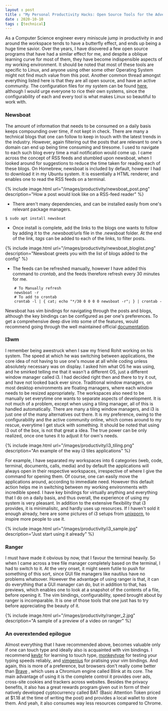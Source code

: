 ```yaml
---
layout : post
title : "My Personal Productivity Hacks: Open Source Tools for the Adventurous Linux User"
date : 2020-10-10
tags : [technical]
---
```


As a Computer Science engineer every miniscule jump in productivity in and around the workspace tends to have a butterfly effect, and ends up being a huge time savior. Over the years, I have disovered a few open source programs that have had a similar effect for me, and despite a oblique learning curve for most of them, they have become indispensible aspects of my working environment. It should be noted that most of these tools are specific to Linux, and anyone using other some other Operating System might not find much value from this post. Another common thread amongst everything listed here is that they are all open source, and have an active community. The configuration files for my system can be found [here](!https://github.com/yashYRS/dotfiles), although I would urge everyone to rice their own systems, since the configurability of each and every tool is what makes Linux so beautiful to work with.

### Newsboat

The amount of information that needs to be consumed on a daily basis keeps compounding over time, if not kept in check. There are many a technical blogs that one can follow to keep in touch with the latest trends in the industry. However, again filtering out the posts that are relevant to one's domain can end up being time consuming and tiresome. I used to navigate to each such blog every time a mail notification would come up. I came across the concept of RSS feeds and stumbled upon newsboat, when I looked around for suggestions to reduce the time taken for reading each of these blogs. On Homebrew, newsboat is included by default, however I had to download it in my Ubuntu system. It is essentially a HTML renderer, and enables one to read the RSS feeds on a terminal.

{% include image.html url="/images/productivity/newsboat_post.png" description="How a post would look like on a RSS-feed reader" %}

- There aren't many dependencies, and can be installed easily from one's relevant package managers.
```
$ sudo apt install newsboat
```
- Once install is complete, add the links to the blogs one wants to follow by adding it to the *.newsboat/urls* file in the .newsboat folder. At the end of the link, *tags* can be added to each of the links, to filter posts. 

{% include image.html url="/images/productivity/newsboat_bloglist.png" description="Newsboat greets you with the list of blogs added to the config" %}

- The feeds can be refreshed manually, however I have added this command to *crontab*, and the feeds therefore refresh every 30 minutes for me. 
```
	# To Manually refresh
	newsboat -r
	# To add to crontab
	crontab -l | { cat; echo "*/30 0 0 0 0 newsboat -r"; } | crontab -
```

Newsboat has vim bindings for navigating through the posts and blogs, although the key bindings can be configured as per one's preferences. To get a comprehensive deep dive into some of the features, would recommend going through the well maintained official [documentation](!https://newsboat.org/releases/2.10.1/docs/newsboat.html).


### I3wm

I remember being awestruck when I saw my friend Rohit working on his system. The speed at which he was switching between applications, the core idea of not having to use one's mouse at all while coding unless absolutely necessary was on display. I asked him what OS he was using, and he smirked telling me that it wasn't a different OS, just a different window manager called i3. I had decided right then and there to try it out, and have not looked back ever since. Traditional window managers, on most desktop environments are floating managers, where each window needs to be resized appropriately. The workspaces also need to be manually set everytime one wants to separate aspects of development. It is not much of a problem, except when using a tiling manager, all of this is handled automatically. There are many a tiling window managers, and i3 is just one of the many alternatives out there. It is my preference, owing to the configurability and the active community online, which comes around to my rescue, everytime I get stuck with something. It should be noted that using i3 out of the box, is not that great a idea. The true power can be only realized, once one tunes it to adjust it for own's needs. 

{% include image.html url="/images/productivity/i3_tiling.png" description="An example of the way i3 tiles applications" %}

For example, I have separated my workspaces into 6 categories (web, code, terminal, documents, calls, media) and by default the applications will always open in their respective workspaces, irrespective of where I give the command for opening them. Of course, one can easily move the applications around, according to immediate need. However this default action helps me in switching between my working environments with incredible speed. I have key bindings for virtually anything and everything that I do on a daily basis, and thus overall, the experience of using my system is very pleasant. In addition to the extensive flexibility that i3 provides, it is minimalisitc, and hardly uses up resources. If I haven't sold it enough already, here are some pictures of i3 setups from [unixporn](!https://www.reddit.com/r/unixporn), to inspire more people to use it. 

{% include image.html url="/images/productivity/i3_sample.jpg" description="Just start using it already" %}


### Ranger

I must have made it obvious by now, that I favour the terminal heavily. So when I came across a tree file manager completely based on the terminal, I had to switch to it. At the very onset, it might seem futile to push for something of this sort, since GUI file managers like nautilus have no problems whatsover. However the advantage of using ranger is that, it can do everything that a GUI manager can do, but in addition to that, has previews, which enables one to look at a snapshot of the contents of a file, before opening it. The vim bindings, configurability, speed brought about by ranger is incomparable. It is one of those tools that one just has to try before appreciating the beauty of it. 

{% include image.html url="/images/productivity/ranger_2.jpg" description="A sample of a preview of a video on ranger" %}

### An overextended epilogue

Almost everything that I have recommended above, becomes valuable only if one can touch type and ideally also is acquainted with vim bindings. I recommend [keybr](https://www.keybr.com) for learning to touch type, [monkeytype](https://www.monkeytype.com) for testing your typing speeds reliably, and [vimgenius](!https://www.vimgenius.com) for pratising your vim bindings. And again, this is more of a preference, but browsers don't really come better than [Brave](https://brave.com/) , which uses a Chromium engine called Blink at its core. The main advantage of using it is the complete control it provides over ads, cross-site cookies and trackers across websites. Besides the privacy benefits, it also has a great rewards program given out in form of their natively developed cyptocurrency called BAT (Basic Attention Token priced at $1.18 at the time of writing the post) and provides a local wallet to store them. And yeah, it also consumes way less resources compared to Chrome.